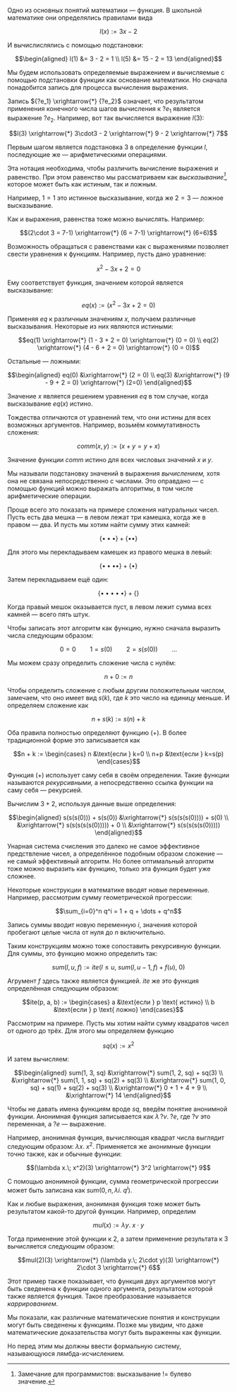 Одно из основных понятий математики — функция. В школьной математике они определялись
правилами вида

$$l(x) := 3x - 2$$

И вычислислялись с помощью подстановки:

$$\begin{aligned}
l(1) &= 3 - 2 = 1 \\
l(5) &= 15 - 2 = 13
\end{aligned}$$

Мы будем использовать определяемые выражением и вычисляемые с помощью подстановки функции
как основание математики. Но сначала понадобится запись для процесса вычисления выражения.

Запись ${?e_1} \xrightarrow{*} {?e_2}$ означает, что результатом применения конечного числа шагов
вычисления к ${?e_1}$ является выражение ${?e_2}$. Например, вот так вычисляется выражение $l(3)$:

$$l(3) \xrightarrow{*} 3\cdot3 - 2 \xrightarrow{*} 9 - 2 \xrightarrow{*} 7$$

Первым шагом является подстановка $3$ в определение функции $l$, последующие же — арифметическими
операциями.

Эта нотация необходима, чтобы различить вычисление выражения и равенство. При этом равенство
мы рассматриваем как *высказывание[^prop],* которое может быть как истиным, так и ложным.

Например, $1=1$ это истинное высказывание, когда же $2=3$ — ложное высказывание.

Как и выражения, равенства тоже можно вычислять. Например:

$$(2\cdot 3 = 7-1) \xrightarrow{*} (6 = 7-1) \xrightarrow{*} (6=6)$$

Возможность обращаться с равенствами как с выражениями позволяет свести уравнения к функциям.
Например, пусть дано уравнение:

$$x^2 - 3x + 2 = 0$$

Ему соответствует функция, значением которой является высказывание:

$$eq(x) := (x^2 - 3x + 2 = 0)$$

Применяя $eq$ к различным значениям $x$, получаем различные высказывания. Некоторые из них
являются истиными:

$$eq(1) \xrightarrow{*} (1 - 3 + 2 = 0) \xrightarrow{*} (0 = 0) \\
eq(2) \xrightarrow{*} (4 - 6 + 2 = 0) \xrightarrow{*} (0 = 0)$$

Остальные — ложными:

$$\begin{aligned}
eq(0) &\xrightarrow{*} (2 = 0) \\
eq(3) &\xrightarrow{*} (9 - 9 + 2 = 0) \xrightarrow{*} (2=0)
\end{aligned}$$

Значение $x$ является решением уравнения $eq$ в том случае, когда высказывание $eq(x)$ истино.

Тождества отличаются от уравнений тем, что они истины для всех возможных аргументов.
Например, возьмём коммутативность сложения:

$$comm(x,y) := (x+y = y+x)$$

Значение функции $comm$ истино для всех числовых значений $x$ и $y$.

Мы называли подстановку значений в выражения *вычислением,* хотя она не связана непосредственно
с числами. Это оправдано — с помощью функций можно выражать алгоритмы, в том числе арифметические
операции.

Проще всего это показать на примере сложения натуральных чисел. Пусть есть
два мешка — в левом лежат три камешка, когда же в правом — два. И пусть мы хотим
найти сумму этих камней:

$$\{\bullet{\bullet}\bullet\} + \{\bullet\bullet\}$$

Для этого мы перекладываем камешек из правого мешка в левый:

$$\{\bullet{\bullet}{\bullet}\bullet\} + \{\bullet\}$$

Затем перекладываем ещё один:

$$\{\bullet{\bullet}{\bullet}{\bullet}\bullet\} + \{\}$$

Когда правый мешок оказывается пуст, в левом лежит сумма всех камней — всего пять штук.

Чтобы записать этот алгоритм как функцию, нужно сначала выразить числа следующим образом:

$$0 = 0 \qquad 1 = s(0) \qquad 2 = s(s(0)) \qquad \dots$$

Мы можем сразу определить сложение числа с нулём:

$$n + 0 := n$$

Чтобы определить сложение с любым другим положительным числом, замечаем, что оно имеет вид $s(k)$,
где $k$ это число на единицу меньше. И определяем сложение как

$$n + s(k) := s(n) + k$$

Оба правила полностью определяют функцию $(+)$. В более традиционной форме это записывается
как

$$n + k := \begin{cases}
n &\text{если } k=0 \\
n+p &\text{если } k=s(p)
\end{cases}$$

Функция $(+)$ использует саму себя в своём определении. Такие функции называются *рекурсивными,*
а непосредственно ссылка функции на саму себя — рекурсией.

Вычислим $3+2$, используя данные выше определения:

$$\begin{aligned}
    s(s(s(0)))   + s(s(0)) &\xrightarrow{*}  s(s(s(s(0))))  +   s(0) \\
  &\xrightarrow{*} s(s(s(s(s(0))))) +     0 \\
  &\xrightarrow{*} s(s(s(s(s(0)))))
\end{aligned}$$

Унарная система счисления это далеко не самое эффективное предствление чисел, а определённое
подобным образом сложение — не самый эффективный алгоритм. Но более оптимальный алгоритм тоже
можно выразить как функцию, только эта функция будет уже сложнее.

Некоторые конструкции в математике вводят новые переменные. Например, рассмотрим сумму
геометрической прогрессии:

$$\sum_{i=0}^n q^i = 1 + q + \dots + q^n$$

Запись суммы вводит новую переменную $i$, значения которой пробегают целые числа от нуля до $n$
включительно.

Таким конструкциям можно тоже сопоставить рекурсивную функции. Для суммы, это функцию
можно определить так:

$$sum(l, u, f) := ite \big(l\leqslant u,\ sum(l, u-1, f) + f(u),\ 0 \big)$$

Агрумент $f$ здесь также является функцией. $ite$ же это функция определённая следующим образом:

$$ite(p, a, b) := \begin{cases}
a &\text{если } p \text{ истино} \\
b &\text{если } p \text{ ложно}
\end{cases}$$

Рассмотрим на примере. Пусть мы хотим найти сумму квадратов чисел от одного до трёх. Для этого
мы определяем функцию

$$sq(x) := x^2$$

И затем вычисляем:

$$\begin{aligned}
sum(1, 3, sq) &\xrightarrow{*} sum(1, 2, sq) + sq(3) \\
 &\xrightarrow{*} sum(1, 1, sq) + sq(2) + sq(3) \\
 &\xrightarrow{*} sum(1, 0, sq) + sq(1) + sq(2) + sq(3) \\
 &\xrightarrow{*} 0 + 1 + 4 + 9 \\
 &\xrightarrow{*} 14
\end{aligned}$$

Чтобы не давать имена функциям вроде $sq$, введём понятие анонимной функции. Анонимная функция
записывается как $\lambda \, {?v}.\; ?e$, где $?v$ это переменная, а $?e$ — выражение.

Например, анонимная функция, вычисляющая квадрат числа выглядит следующим образом:
$\lambda x.\; x^2$. Применяется же анонимные функции точно также, как и обычные функции:

$$(\lambda x.\; x^2)(3) \xrightarrow{*} 3^2 \xrightarrow{*} 9$$

С помощью анонимной функции, сумма геометрической прогрессии может быть записана как
$sum(0, n, \lambda i.\; q^i)$.

Как и любые выражения, анонимная функция тоже может быть результатом какой-то другой функции.
Например, определим

$$mul(x) := \lambda y.\; x\cdot y$$

Тогда применение этой функции к $2$, а затем применение результата к $3$ вычисляется следующим
образом:

$$mul(2)(3) \xrightarrow{*} (\lambda y.\; 2\cdot y)(3) \xrightarrow{*} 2\cdot 3 \xrightarrow{*} 6$$

Этот пример также показывает, что функция двух аргументов могут быть сведенена к
функции одного аргумента, результатом которой также является функция. Такое преобразование
называется *каррированием*.

Мы показали, как различные математические понятия и конструкции могут быть сведенены к функциям. Позже мы увидим, что даже математические доказательства могут быть выраженны как функции.

Но перед этим мы должны ввести формальную систему, называющуюся лямбда-исчислением.

[^prop]: Замечание для программистов: высказывание != булево значение.